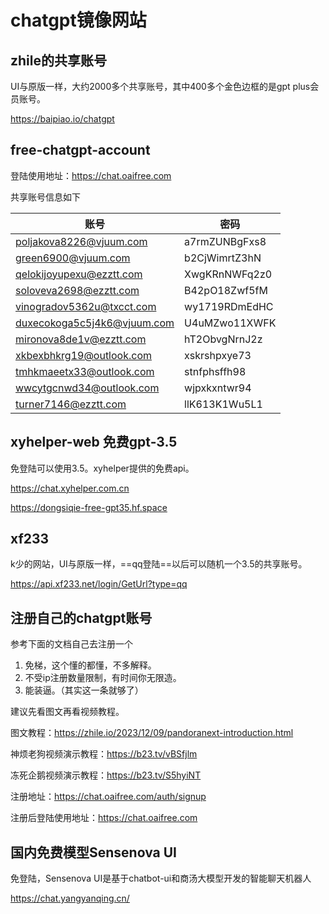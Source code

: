 # chatgpt镜像网站

## zhile的共享账号

UI与原版一样，大约2000多个共享账号，其中400多个金色边框的是gpt plus会员账号。

https://baipiao.io/chatgpt

## free-chatgpt-account

登陆使用地址：https://chat.oaifree.com

共享账号信息如下

| 账号                                                         | 密码          |
| ------------------------------------------------------------ | ------------- |
| [poljakova8226@vjuum.com](poljakova8226@vjuum.com) | a7rmZUNBgFxs8 |
| [green6900@vjuum.com](green6900@vjuum.com)     | b2CjWimrtZ3hN |
| [qelokijoyupexu@ezztt.com](qelokijoyupexu@ezztt.com) | XwgKRnNWFq2z0 |
| [soloveva2698@ezztt.com](soloveva2698@ezztt.com) | B42pO18Zwf5fM |
| [vinogradov5362u@txcct.com](vinogradov5362u@txcct.com) | wy1719RDmEdHC |
| [duxecokoga5c5j4k6@vjuum.com](duxecokoga5c5j4k6@vjuum.com) | U4uMZwo11XWFK |
| [mironova8de1v@ezztt.com](mironova8de1v@ezztt.com) | hT2ObvgNrnJ2z |
| [xkbexbhkrg19@outlook.com](xkbexbhkrg19@outlook.com) | xskrshpxye73  |
| [tmhkmaeetx33@outlook.com](tmhkmaeetx33@outlook.com) | stnfphsffh98  |
| [wwcytgcnwd34@outlook.com](wwcytgcnwd34@outlook.com) | wjpxkxntwr94  |
| [turner7146@ezztt.com](turner7146@ezztt.com)   | llK613K1Wu5L1 |

## xyhelper-web 免费gpt-3.5

免登陆可以使用3.5。xyhelper提供的免费api。

https://chat.xyhelper.com.cn

https://dongsiqie-free-gpt35.hf.space

## xf233

k少的网站，UI与原版一样，==qq登陆==以后可以随机一个3.5的共享账号。

https://api.xf233.net/login/GetUrl?type=qq

## 注册自己的chatgpt账号

参考下面的文档自己去注册一个

1. 免梯，这个懂的都懂，不多解释。
2. 不受ip注册数量限制，有时间你无限造。
3. 能装逼。（其实这一条就够了）

建议先看图文再看视频教程。

图文教程：https://zhile.io/2023/12/09/pandoranext-introduction.html

神烦老狗视频演示教程：https://b23.tv/vBSfjlm

冻死企鹅视频演示教程：https://b23.tv/S5hyiNT

注册地址：https://chat.oaifree.com/auth/signup

注册后登陆使用地址：https://chat.oaifree.com

## 国内免费模型Sensenova UI

免登陆，Sensenova UI是基于chatbot-ui和商汤大模型开发的智能聊天机器人

https://chat.yangyanqing.cn/
